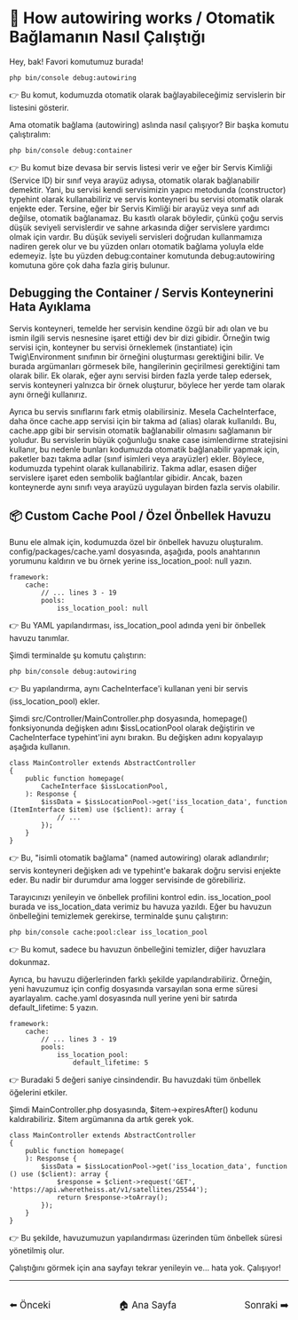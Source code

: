 # 🧩 How autowiring works / Otomatik Bağlamanın Nasıl Çalıştığı

Hey, bak! Favori komutumuz burada!

```
php bin/console debug:autowiring
```

👉 Bu komut, kodumuzda otomatik olarak bağlayabileceğimiz servislerin bir listesini gösterir.

Ama otomatik bağlama (autowiring) aslında nasıl çalışıyor? Bir başka komutu çalıştıralım:

```
php bin/console debug:container
```

👉 Bu komut bize devasa bir servis listesi verir ve eğer bir Servis Kimliği (Service ID) bir sınıf veya arayüz adıysa, otomatik olarak bağlanabilir demektir. Yani, bu servisi kendi servisimizin yapıcı metodunda (constructor) typehint olarak kullanabiliriz ve servis konteyneri bu servisi otomatik olarak enjekte eder. Tersine, eğer bir Servis Kimliği bir arayüz veya sınıf adı değilse, otomatik bağlanamaz. Bu kasıtlı olarak böyledir, çünkü çoğu servis düşük seviyeli servislerdir ve sahne arkasında diğer servislere yardımcı olmak için vardır. Bu düşük seviyeli servisleri doğrudan kullanmamıza nadiren gerek olur ve bu yüzden onları otomatik bağlama yoluyla elde edemeyiz. İşte bu yüzden debug\:container komutunda debug\:autowiring komutuna göre çok daha fazla giriş bulunur.

## Debugging the Container / Servis Konteynerini Hata Ayıklama

Servis konteyneri, temelde her servisin kendine özgü bir adı olan ve bu ismin ilgili servis nesnesine işaret ettiği dev bir dizi gibidir. Örneğin twig servisi için, konteyner bu servisi örneklemek (instantiate) için Twig\Environment sınıfının bir örneğini oluşturması gerektiğini bilir. Ve burada argümanları görmesek bile, hangilerinin geçirilmesi gerektiğini tam olarak bilir. Ek olarak, eğer aynı servisi birden fazla yerde talep edersek, servis konteyneri yalnızca bir örnek oluşturur, böylece her yerde tam olarak aynı örneği kullanırız.

Ayrıca bu servis sınıflarını fark etmiş olabilirsiniz. Mesela CacheInterface, daha önce cache.app servisi için bir takma ad (alias) olarak kullanıldı. Bu, cache.app gibi bir servisin otomatik bağlanabilir olmasını sağlamanın bir yoludur. Bu servislerin büyük çoğunluğu snake case isimlendirme stratejisini kullanır, bu nedenle bunları kodumuzda otomatik bağlanabilir yapmak için, paketler bazı takma adlar (sınıf isimleri veya arayüzler) ekler. Böylece, kodumuzda typehint olarak kullanabiliriz. Takma adlar, esasen diğer servislere işaret eden sembolik bağlantılar gibidir. Ancak, bazen konteynerde aynı sınıfı veya arayüzü uygulayan birden fazla servis olabilir.

## 📦 Custom Cache Pool / Özel Önbellek Havuzu

Bunu ele almak için, kodumuzda özel bir önbellek havuzu oluşturalım. config/packages/cache.yaml dosyasında, aşağıda, pools anahtarının yorumunu kaldırın ve bu örnek yerine iss_location_pool: null yazın.

```
framework:
    cache:
        // ... lines 3 - 19
        pools:
            iss_location_pool: null
```

👉 Bu YAML yapılandırması, iss_location_pool adında yeni bir önbellek havuzu tanımlar.

Şimdi terminalde şu komutu çalıştırın:

```
php bin/console debug:autowiring
```

👉 Bu yapılandırma, aynı CacheInterface'i kullanan yeni bir servis (iss_location_pool) ekler.

Şimdi src/Controller/MainController.php dosyasında, homepage() fonksiyonunda değişken adını \$issLocationPool olarak değiştirin ve CacheInterface typehint'ini aynı bırakın. Bu değişken adını kopyalayıp aşağıda kullanın.

```
class MainController extends AbstractController
{
    public function homepage(
        CacheInterface $issLocationPool,
    ): Response {
        $issData = $issLocationPool->get('iss_location_data', function (ItemInterface $item) use ($client): array {
            // ...
        });
    }
}
```

👉 Bu, "isimli otomatik bağlama" (named autowiring) olarak adlandırılır; servis konteyneri değişken adı ve typehint'e bakarak doğru servisi enjekte eder. Bu nadir bir durumdur ama logger servisinde de görebiliriz.

Tarayıcınızı yenileyin ve önbellek profilini kontrol edin. iss_location_pool burada ve iss_location_data verimiz bu havuza yazıldı. Eğer bu havuzun önbelleğini temizlemek gerekirse, terminalde şunu çalıştırın:

```
php bin/console cache:pool:clear iss_location_pool
```

👉 Bu komut, sadece bu havuzun önbelleğini temizler, diğer havuzlara dokunmaz.

Ayrıca, bu havuzu diğerlerinden farklı şekilde yapılandırabiliriz. Örneğin, yeni havuzumuz için config dosyasında varsayılan sona erme süresi ayarlayalım. cache.yaml dosyasında null yerine yeni bir satırda default_lifetime: 5 yazın.

```
framework:
    cache:
        // ... lines 3 - 19
        pools:
            iss_location_pool:
                default_lifetime: 5
```

👉 Buradaki 5 değeri saniye cinsindendir. Bu havuzdaki tüm önbellek öğelerini etkiler.

Şimdi MainController.php dosyasında, \$item->expiresAfter() kodunu kaldırabiliriz. \$item argümanına da artık gerek yok.

```
class MainController extends AbstractController
{
    public function homepage(
    ): Response {
        $issData = $issLocationPool->get('iss_location_data', function () use ($client): array {
            $response = $client->request('GET', 'https://api.wheretheiss.at/v1/satellites/25544');
            return $response->toArray();
        });
    }
}
```

👉 Bu şekilde, havuzumuzun yapılandırması üzerinden tüm önbellek süresi yönetilmiş olur.

Çalıştığını görmek için ana sayfayı tekrar yenileyin ve... hata yok. Çalışıyor!

---

<div style="display: flex; justify-content: space-between; align-items: center; margin-top: 32px;">
    <a href="./5_Bundle Config Configuring the Cache Service.md" title="Önceki" style="text-decoration: none; font-size: 1.2em;">⬅️ Önceki</a>
    <a href="../README.md" title="Ana Sayfa" style="text-decoration: none; font-size: 1.2em;">🏠 Ana Sayfa</a>
    <a href="./7_Symfony Environments.md" title="Sonraki" style="text-decoration: none; font-size: 1.2em;">Sonraki ➡️</a>
</div>
